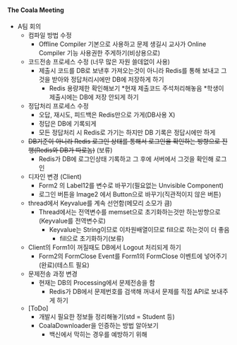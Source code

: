 
#### The Coala Meeting
  
  * A팀 회의
    * 컴파일 방법 수정
      * Offline Compiler 기본으로 사용하고 문제 생길시 교사가 Online Compiler 기능 사용권한 주게하기(비상용으로)
    * 코드전송 프로세스 수정 (너무 많은 자원 쓸데없이 사용)
      * 제출시 코드를 DB로 보낸후 가져오는것이 아니라 Redis를 통해 보내고 그것을 받아와 정답처리시에만 DB에 저장하게 하기
        * Redis 용량제한 확인해보기
        *현재 제출코드 주석처리해놓음
        *학생이 제출시에는 DB에 저장 안되게 하기
    * 정답처리 프로세스 수정
      * 오답, 재시도, 피드백은 Redis만으로 가게(DB사용 X)
      * 정답은 DB에 기록되게
      * 모든 정답처리 시 Redis로 가기는 하지만 DB 기록은 정답시에만 하게
    * ~~DB기준이 아니라 Redis 로그인 상태를 통해서 로그인을 확인하는 방향으로 진행(Redis와 DB가 따로놈)~~ (보류)
      * Redis가 DB에 로그인상태 기록하고 그 후에 서버에서 그것을 확인해 로그인
    * 디자인 변경 (Client)
      * Form2 의 Label12를 변수로 바꾸기(필요없는 Unvisible Component)
      * 로그인 버튼을 Image2 에서 Button으로 바꾸기(직관적이지 않은 버튼)
    * thread에서 Keyvalue를 계속 선언함(메모리 소모가 큼)
      * Thread에서는 전역변수를 memset으로 초기화하는것만 하는방향으로(Keyvalue를 전역변수로)
        * Keyvalue는 String이므로 이차원배열이므로 fill으로 하는것이 더 좋음
          * fill으로 초기화하기(보류)
    * Client의 Form1이 꺼질때도 DB에서 Logout 처리되게 하기
      * Form2의 FormClose Event를 Form1의 FormClose 이벤트에 넣어주기(완료)(테스트 필요)
    * 문제전송 과정 변경
      * 현재는 DB의 Processing에서 문제전송을 함
        * Redis가 DB에서 문제번호를 검색해 꺼내서 문제를 직접 API로 보내주게 하기
    * [ToDo]
      * 개발시 필요한 정보들 정리해놓기(std = Student 등)
      * CoalaDownloader을 인증하는 방법 알아보기
        * 백신에서 막히는 경우를 예방하기 위해
